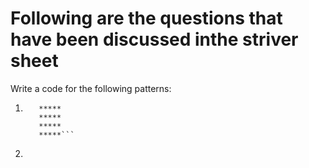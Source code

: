 # Following are the questions that have been discussed inthe striver sheet

Write a code for the following patterns:

1. ```*****
      *****
      *****
      *****
      *****```

2. 